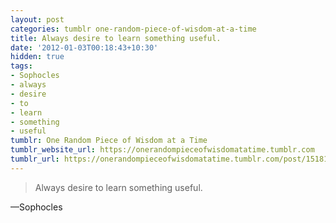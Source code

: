 ```yaml
---
layout: post
categories: tumblr one-random-piece-of-wisdom-at-a-time
title: Always desire to learn something useful.
date: '2012-01-03T00:18:43+10:30'
hidden: true
tags:
- Sophocles
- always
- desire
- to
- learn
- something
- useful
tumblr: One Random Piece of Wisdom at a Time
tumblr_website_url: https://onerandompieceofwisdomatatime.tumblr.com
tumblr_url: https://onerandompieceofwisdomatatime.tumblr.com/post/15181733854/always-desire-to-learn-something-useful
---
```

> Always desire to learn something useful.

—Sophocles&nbsp;
